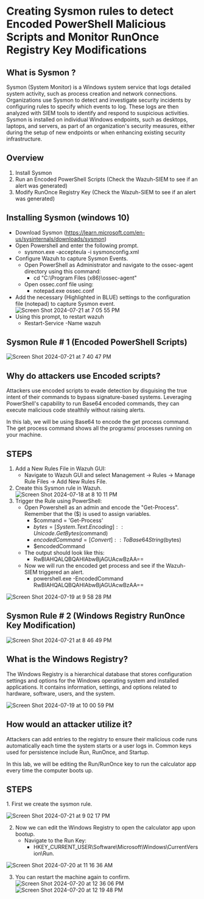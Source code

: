 # Creating Sysmon rules to detect Encoded PowerShell Malicious Scripts and Monitor RunOnce Registry Key Modifications

<h2> What is Sysmon ? </h2> Sysmon (System Monitor) is a Windows system service that logs detailed system activity, such as process creation and network connections. Organizations use Sysmon to detect and investigate security incidents by configuring rules to specify which events to log. These logs are then analyzed with SIEM tools to identify and respond to suspicious activities. Sysmon is installed on individual Windows endpoints, such as desktops, laptops, and servers, as part of an organization's security measures, either during the setup of new endpoints or when enhancing existing security infrastructure.
<h2> Overview</h2>

  1. Install Sysmon
  2. Run an Encoded PowerShell Scripts (Check the Wazuh-SIEM to see if an alert was generated)
  3. Modify RunOnce Registry Key (Check the Wazuh-SIEM to see if an alert was generated)

<h2> Installing Sysmon (windows 10)</h2>

- Download Sysmon (https://learn.microsoft.com/en-us/sysinternals/downloads/sysmon)
- Open Powershell and enter the following prompt.
   - sysmon.exe -accepteula -i sysmonconfig.xml
- Configure Wazuh to capture Sysmon Events.
   - Open PowerShell as Administrator and navigate to the ossec-agent directory using this command:
     - cd "C:\Program Files (x86)\ossec-agent"
   - Open ossec.conf file using:
     - notepad.exe ossec.conf
- Add the necessary (Highlighted in BLUE) settings to the configuration file (notepad) to capture Sysmon event.
![Screen Shot 2024-07-21 at 7 05 55 PM](https://github.com/user-attachments/assets/988959ed-56c9-49b1-abb9-b3c73a358531)
- Using this prompt, to restart wazuh
    - Restart-Service -Name wazuh

<h2> Sysmon Rule # 1 (Encoded PowerShell Scripts)</h2>

![Screen Shot 2024-07-21 at 7 40 47 PM](https://github.com/user-attachments/assets/39601e50-bfae-4e7d-97ee-a4d3404046a0)


<h2> Why do attackers use Encoded scripts? </h2> Attackers use encoded scripts to evade detection by disguising the true intent of their commands to bypass signature-based systems. Leveraging PowerShell's capability to run Base64 encoded commands, they can execute malicious code stealthily without raising alerts. 

In this lab, we will be using Base64 to encode the get process command. The get process command shows all the programs/ processes running on your machine. 
 <h2>STEPS </h2> 
  
  1. Add a New Rules File in Wazuh GUI:
     - Navigate to Wazuh GUI and select Management -> Rules -> Manage Rule Files -> Add New Rules File.
  2. Create this Sysmon rule in Wazuh.
![Screen Shot 2024-07-18 at 8 10 11 PM](https://github.com/user-attachments/assets/1917792f-7ffc-46ad-9099-f8ca6e222649)
  3. Trigger the Rule using PowerShell:
     - Open Powershell as an admin and encode the "Get-Process". Remember that the ($) is used to assign variables. 
       - $command = 'Get-Process'
       - $bytes = [System.Text.Encoding]::Unicode.GetBytes($command)
       - $encodedCommand = [Convert]::ToBase64String($bytes)
       - $encodedCommand
      - The output should look like this:
        - RwBlAHQALQBQAHIAbwBjAGUAcwBzAA==
      - Now we will run the encoded get process and see if the Wazuh-SIEM triggered an alert.
         - powershell.exe -EncodedCommand RwBlAHQALQBQAHIAbwBjAGUAcwBzAA==

![Screen Shot 2024-07-19 at 9 58 28 PM](https://github.com/user-attachments/assets/0dd1393d-5d0c-463d-81d8-bc8ec6585fe7)

<h2> Sysmon Rule # 2 (Windows Registry RunOnce Key Modification)</h2>

![Screen Shot 2024-07-21 at 8 46 49 PM](https://github.com/user-attachments/assets/2a318bee-e6ad-4d7a-913d-2b5d5c1424dd)
<h2> What is the Windows Registry? </h2> The Windows Registry is a hierarchical database that stores configuration settings and options for the Windows operating system and installed applications. It contains information, settings, and options related to hardware, software, users, and the system.

![Screen Shot 2024-07-19 at 10 00 59 PM](https://github.com/user-attachments/assets/d1de90a7-8cfb-4a80-bbab-53356b1d1c43)
<h2> How would an attacker utilize it? </h2>
Attackers can add entries to the registry to ensure their malicious code runs automatically each time the system starts or a user logs in. Common keys used for persistence include Run, RunOnce, and Startup.

 In this lab, we will be editing the Run/RunOnce key to run the calculator app every time the computer boots up. 
 <h2>STEPS</h2> 
   1. First we create the sysmon rule. 
   
![Screen Shot 2024-07-21 at 9 02 17 PM](https://github.com/user-attachments/assets/aab6b213-ec0d-493a-ae64-ac2247f06b17)
   
   
   2. Now we can edit the Windows Registry to open the calculator app upon bootup.
        - Navigate to the Run Key:
          - HKEY_CURRENT_USER\Software\Microsoft\Windows\CurrentVersion\Run.

![Screen Shot 2024-07-20 at 11 16 36 AM](https://github.com/user-attachments/assets/faa7aac7-8066-4d82-bdd5-d695b76c9c34)

  3. You can restart the machine again to confirm.
![Screen Shot 2024-07-20 at 12 36 06 PM](https://github.com/user-attachments/assets/58c56c09-cc33-47f0-9414-27b9dc7674dc)
![Screen Shot 2024-07-20 at 12 19 48 PM](https://github.com/user-attachments/assets/75f4cf50-6713-415a-ac75-e862be6faf37)
